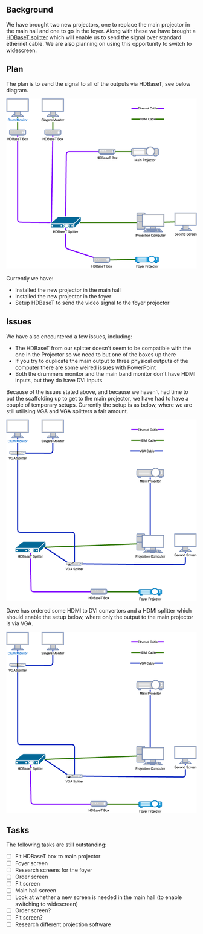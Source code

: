 ## Background

We have brought two new projectors, one to replace the main projector in the main hall and one to go in the foyer. Along with these we have brought a [HDBaseT splitter](https://www.orei.com/products/uhd14-exb400k-ultrahd-hdmi-extender-splitter-over-cat-400feet) which will enable us to send the signal over standard ethernet cable. We are also planning on using this opportunity to switch to widescreen.

## Plan

The plan is to send the signal to all of the outputs via HDBaseT, see below diagram.

![Planned setup](img/video.png)

Currently we have:
- Installed the new projector in the main hall
- Installed the new projector in the foyer
- Setup HDBaseT to send the video signal to the foyer projector

## Issues

We have also encountered a few issues, including:
- The HDBaseT from our splitter doesn't seem to be compatible with the one in the Projector so we need to but one of the boxes up there
- If you try to duplicate the main output to three physical outputs of the computer there are some weired issues with PowerPoint
- Both the drummers monitor and the main band monitor don't have HDMI inputs, but they do have DVI inputs

Because of the issues stated above, and because we haven't had time to put the scaffolding up to get to the main projector, we have had to have a couple of temporary setups. Currently the setup is as below, where we are still utilising VGA and VGA splitters a fair amount.

![Temporary setup](img/video_temp.png)

Dave has ordered some HDMI to DVI convertors and a HDMI splitter which should enable the setup below, where only the output to the main projector is via VGA.

![Intermediate setup](img/video_temp.png)

## Tasks

The following tasks are still outstanding:
- [ ]  Fit HDBaseT box to main projector
- [ ]  Foyer screen
  - [ ]  Research screens for the foyer
  - [ ]  Order screen
  - [ ]  Fit screen
- [ ]  Main hall screen
  - [ ]  Look at whether a new screen is needed in the main hall (to enable switching to widescreen)
  - [ ]  Order screen?
  - [ ]  Fit screen?
- [ ]  Research different projection software